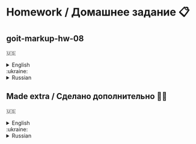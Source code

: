 # Homework / Домашнее задание :clipboard:
## goit-markup-hw-08
:us:
<details>
	<summary>English</summary>
	<ul>
		<li>Create a repository `goit-markup-hw-08`.</li>
		<li>Clone the created repository and copy the files of the previous work into it.</li>
    <li>Perform layout of the adaptive version of all pages and layout elements <a href="https://www.figma.com/file/oTYBECAN79dXy19hzWObO4/Web-Studio-(Version-2.1)?node-id=1%3A3330"><b>homework #8</b></a></li>
		<li>Set up `GitHub Pages` and add a link to the live page in the header of the GitHub-repository.</li>
	</ul>

## Eligibility criteria for a mentor

### Project

**`«A1»`** `BEM` methodology is used.

**`«A2»`** Used by `SASS` preprocesses.

**`«A3»`** The `index.html` and `portfolio.html` files include the minified style file `main.min.css` from the `css` folder.

**`«A4»`** When viewing the page on any device with a width of `320px`, the horizontal scrollbar does not appear.

**`«A5»`** The mobile menu script is included in HTML by a separate `mobile-menu.js` file.

### Markup

**`«B1»`** All pages in the `<head>` block have the `viewport` meta tag.

**`«B2»`** All background and content bitmaps are responsive and support `x1` and `x2` screen densities.

**`«B3»`** Responsive content images use the `<img>` element with the `srcset` attribute and the `x` descriptor.

**`«B4»`** Responsive background images use the `min-device-pixel-ratio` and `min-resolution` media functions.

**`«B5»`** Mobile menu markup completed.

## Formalization

**`«C1»`** When writing styles, the `Mobile First` approach and the `(min-width: )` media function were used.

**`«C2»`** Styles required only in a certain range are closed in media queries `(min-width: ) and (max-width: )` or just `(max-width: )`.

**`«C3»`** There is no unnecessary duplication of styles in media queries.

**`«C4»`** The layout is made with respect to three breakpoints: 480px, 768px and 1200px.

**`«C5»`** Designed mobile menu.
</details>
:ukraine:
<details>
<summary>Russian</summary>
 	<ul>
		<li>Создай репозиторий `goit-markup-hw-08`.</li>
		<li>Склонируй созданный репозиторий и скопируй в него файлы предыдущей работы.</li>
    <li>Выполни вёрстку адаптивной версии всех страниц и элементов макета <a href="https://www.figma.com/file/oTYBECAN79dXy19hzWObO4/Web-Studio-(Version-2.1)?node-id=1%3A3330"><b>homework #8</b></a></li>
		<li>Настрой `GitHub Pages` и добавь ссылку на живую страницу в шапку GitHub-репозитория.</li>
	</ul>

## Критерии приёма работы наставником

### Проект

**`«A1»`** Используется методология `BEM`.

**`«A2»`** Ипользуется препроцессов `SASS`.

**`«A3»`** В файлах `index.html` и `portfolio.html` подключен минифицированный файл стилей `main.min.css` из папки `css`.

**`«A4»`** При просмотре страницы на любом устройстве шириной от `320px`, не появляется горизонтальная полоса прокрутки.

**`«A5»`** Скрипт мобильного меню подключен в HTML отдельным файлом `mobile-menu.js`.

### Разметка

**`«B1»`** У всех страниц в блоке `<head>` есть метатег `viewport`.

**`«B2»`** Все фоновые и контентные растровые изображения - отзывчивые, и поддерживают экраны с плотностью `x1` и `x2`.

**`«B3»`** Для отзывчивых контентных изображений использован элемент `<img>` с атрибутом `srcset` и дескриптором `x`.

**`«B4»`** Для отзывчивых фоновых изображений использованы медиа-фукцнии `min-device-pixel-ratio` и `min-resolution`.

**`«B5»`** Выполнена разметка мобильного меню.

## Оформление

**`«C1»`** При написании стилей использован `Mobile First` подход и медиа-функция `(min-width: )`.

**`«C2»`** Стили необходимые только в определённом промежутке, закрыты в медиа-запросы `(min-width: ) and (max-width: )` или только `(max-width: )`.

**`«C3»`** В медиа-запросах отсутствует лишнее дублирование стилей.

**`«C4»`** Вёрстка выполнена относительно трёх точек перелома: 480px, 768px и 1200px.

**`«C5»`** Выполнено оформление мобильного меню.
</details>

## Made extra / Сделано дополнительно :man_technologist:
:us:
<details>
	<summary>English</summary>
	<ul>
		<li>Created render section "Portfolio" from JS.</li>
		<li>A separate class has been made for the modal window.</li>
    <li>The "Order a service" form is rendered from JS. There is data validation as you enter it.</li>
		<li>A modal window has been created for the "Subscribe" button. There is a check for data entry in the input email.</li>
	</ul>
</details>
:ukraine:
<details>
<summary>Russian</summary>
 	<ul>
		<li>Создан рендер секции "Портфолио" из JS.</li>
		<li>Для модального окна сделан отдельный класс.</li>
    <li>Форма "Заказать услугу" рендерится из JS. Есть проверка данных при вводе.</li>
		<li>Для кнопки "Подписаться" создано модальное окно. Есть проверка на ввод данных в input email.</li>
	</ul>
</details>


